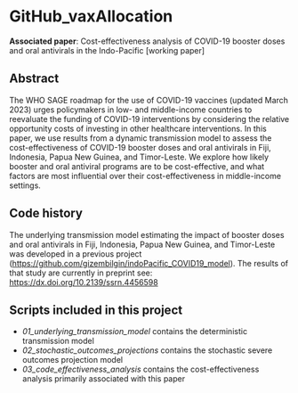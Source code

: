 # GitHub_vaxAllocation
**Associated paper**: Cost-effectiveness analysis of COVID-19 booster doses and oral antivirals in the Indo-Pacific [working paper]

## Abstract
The WHO SAGE roadmap for the use of COVID-19 vaccines (updated March 2023) urges policymakers in low- and middle-income countries to reevaluate the 
funding of COVID-19 interventions by considering the relative opportunity costs of investing in other healthcare interventions. In this paper, we use results 
from a dynamic transmission model to assess the cost-effectiveness of COVID-19 booster doses and oral antivirals in Fiji, Indonesia, Papua New Guinea, 
and Timor-Leste. We explore how likely booster and oral antiviral programs are to be cost-effective, and what factors are most influential over 
their cost-effectiveness in middle-income settings.

## Code history
The underlying transmission model estimating the impact of booster doses and oral antivirals in Fiji, Indonesia, Papua New Guinea, and Timor-Leste was 
developed in a previous project (https://github.com/gizembilgin/indoPacific_COVID19_model). The results of that study are currently in preprint see:
<https://dx.doi.org/10.2139/ssrn.4456598>

## Scripts included in this project
* *01_underlying_transmission_model* contains the deterministic transmission model
* *02_stochastic_outcomes_projections* contains the stochastic severe outcomes projection model
* *03_code_effectiveness_analysis* contains the cost-effectiveness analysis primarily associated with this paper

